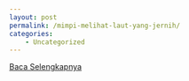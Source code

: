 ```yaml
---
layout: post
permalink: /mimpi-melihat-laut-yang-jernih/
categories:
    - Uncategorized
---
```


[Baca Selengkapnya](/02)